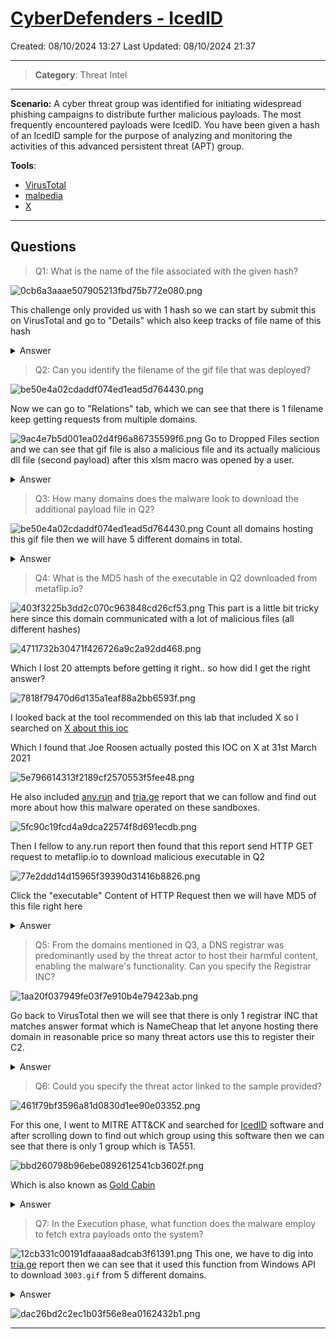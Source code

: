 # [CyberDefenders - IcedID](https://cyberdefenders.org/blueteam-ctf-challenges/icedid/)
Created: 08/10/2024 13:27
Last Updated: 08/10/2024 21:37
* * *
>**Category**: Threat Intel
* * *
**Scenario:**
A cyber threat group was identified for initiating widespread phishing campaigns to distribute further malicious payloads. The most frequently encountered payloads were IcedID. You have been given a hash of an IcedID sample for the purpose of analyzing and monitoring the activities of this advanced persistent threat (APT) group.

**Tools**:
- [VirusTotal](https://www.virustotal.com/gui/)
- [malpedia](https://malpedia.caad.fkie.fraunhofer.de/)
- [X](https://x.com/)

* * *
## Questions
>Q1: What is the name of the file associated with the given hash?

![0cb6a3aaae507905213fbd75b772e080.png](/resources/0cb6a3aaae507905213fbd75b772e080.png)

This challenge only provided us with 1 hash so we can start by submit this on VirusTotal and go to "Details" which also keep tracks of file name of this hash

<details>
  <summary>Answer</summary>
<pre><code>document-1982481273.xlsm</code></pre>
</details>

>Q2: Can you identify the filename of the gif file that was deployed?

![be50e4a02cdaddf074ed1ead5d764430.png](/resources/be50e4a02cdaddf074ed1ead5d764430.png)

Now we can go to "Relations" tab, which we can see that there is 1 filename keep getting requests from multiple domains.

![9ac4e7b5d001ea02d4f96a86735599f6.png](/resources/9ac4e7b5d001ea02d4f96a86735599f6.png)
Go to Dropped Files section and we can see that gif file is also a malicious file and its actually malicious dll file (second payload) after this xlsm macro was opened by a user.

<details>
  <summary>Answer</summary>
<pre><code>3003.gif</code></pre>
</details>

>Q3: How many domains does the malware look to download the additional payload file in Q2?

![be50e4a02cdaddf074ed1ead5d764430.png](/resources/be50e4a02cdaddf074ed1ead5d764430.png)
Count all domains hosting this gif file then we will have 5 different domains in total.

<details>
  <summary>Answer</summary>
<pre><code>5</code></pre>
</details>

>Q4: What is the MD5 hash of the executable in Q2 downloaded from metaflip.io?

![403f3225b3dd2c070c963848cd26cf53.png](/resources/403f3225b3dd2c070c963848cd26cf53.png)
This part is a little bit tricky here since this domain communicated with a lot of malicious files (all different hashes)

![4711732b30471f426726a9c2a92dd468.png](/resources/4711732b30471f426726a9c2a92dd468.png)

Which I lost 20 attempts before getting it right.. so how did I get the right answer?

![7818f79470d6d135a1eaf88a2bb6593f.png](/resources/7818f79470d6d135a1eaf88a2bb6593f.png)

I looked back at the tool recommended on this lab that included X so I searched on [X about this ioc](https://x.com/JRoosen/status/1376994339281309699)

Which I found that Joe Roosen actually posted this IOC on X at 31st March 2021

![5e796614313f2189cf2570553f5fee48.png](/resources/5e796614313f2189cf2570553f5fee48.png)

He also included [any.run](https://app.any.run/tasks/fe428f01-7d47-4123-9c65-d86f7fcd281a) and [tria.ge](https://tria.ge/210330-gbdr6k9jxx) report that we can follow and find out more about how this malware operated on these sandboxes.

![5fc90c19fcd4a9dca22574f8d691ecdb.png](/resources/5fc90c19fcd4a9dca22574f8d691ecdb.png)

Then I fellow to any.run report then found that this report send HTTP GET request to metaflip.io to download malicious executable in Q2

![77e2ddd14d15965f39390d31416b8826.png](/resources/77e2ddd14d15965f39390d31416b8826.png)

Click the "executable" Content of HTTP Request then we will have MD5 of this file right here

<details>
  <summary>Answer</summary>
<pre><code>964a0015332ec2cc13ab12b8d85f29ff</code></pre>
</details>

>Q5: From the domains mentioned in Q3, a DNS registrar was predominantly used by the threat actor to host their harmful content, enabling the malware's functionality. Can you specify the Registrar INC?

![1aa20f037949fe03f7e910b4e79423ab.png](/resources/1aa20f037949fe03f7e910b4e79423ab.png)

Go back to VirusTotal then we will see that there is only 1 registrar INC that matches answer format which is NameCheap that let anyone hosting there domain in reasonable price so many threat actors use this to register their C2.

<details>
  <summary>Answer</summary>
<pre><code>NAMECHEAP</code></pre>
</details>

>Q6: Could you specify the threat actor linked to the sample provided?

![461f79bf3596a81d0830d1ee90e03352.png](/resources/461f79bf3596a81d0830d1ee90e03352.png)

For this one, I went to MITRE ATT&CK and searched for [IcedID](https://attack.mitre.org/software/S0483/) software and after scrolling down to find out which group using this software then we can see that there is only 1 group which is TA551.

![bbd260798b96ebe0892612541cb3602f.png](/resources/bbd260798b96ebe0892612541cb3602f.png)

Which is also known as [Gold Cabin](https://attack.mitre.org/groups/G0127/)

<details>
  <summary>Answer</summary>
<pre><code>GOLD CABIN</code></pre>
</details>

>Q7: In the Execution phase, what function does the malware employ to fetch extra payloads onto the system?

![12cb331c00191dfaaaa8adcab3f61391.png](/resources/12cb331c00191dfaaaa8adcab3f61391.png)
This one, we have to dig into [tria.ge](https://tria.ge/210330-gbdr6k9jxx) report then we can see that it used this function from Windows API to download `3003.gif` from 5 different domains.
<details>
  <summary>Answer</summary>
<pre><code>URLDownloadToFile</code></pre>
</details>

![dac26bd2c2ec1b03f56e8ea0162432b1.png](/resources/dac26bd2c2ec1b03f56e8ea0162432b1.png)
* * *